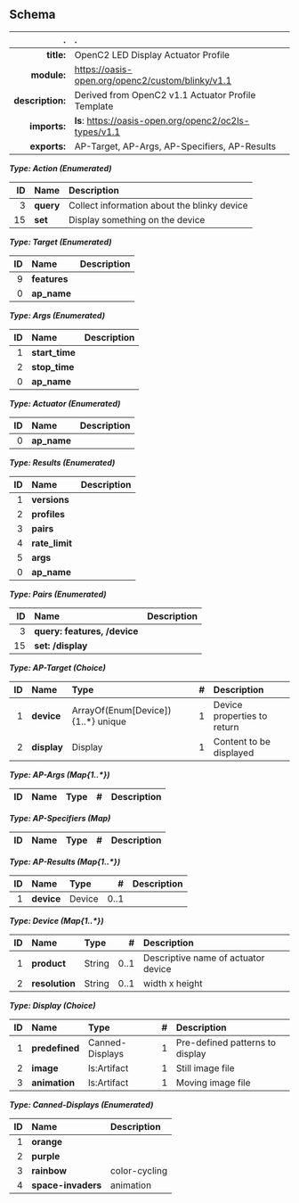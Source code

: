 ## Schema
| . | . |
| ---: | :--- |
| **title:** | OpenC2 LED Display Actuator Profile |
| **module:** | https://oasis-open.org/openc2/custom/blinky/v1.1 |
| **description:** | Derived from OpenC2 v1.1 Actuator Profile Template |
| **imports:** | **ls**:&nbsp;https://oasis-open.org/openc2/oc2ls-types/v1.1 |
| **exports:** | AP-Target, AP-Args, AP-Specifiers, AP-Results |

**_Type: Action (Enumerated)_**

| ID | Name | Description |
| ---: | :--- | :--- |
| 3 | **query** | Collect information about the blinky device |
| 15 | **set** | Display something on the device |

**_Type: Target (Enumerated)_**

| ID | Name | Description |
| ---: | :--- | :--- |
| 9 | **features** |  |
| 0 | **ap_name** |  |

**_Type: Args (Enumerated)_**

| ID | Name | Description |
| ---: | :--- | :--- |
| 1 | **start_time** |  |
| 2 | **stop_time** |  |
| 0 | **ap_name** |  |

**_Type: Actuator (Enumerated)_**

| ID | Name | Description |
| ---: | :--- | :--- |
| 0 | **ap_name** |  |

**_Type: Results (Enumerated)_**

| ID | Name | Description |
| ---: | :--- | :--- |
| 1 | **versions** |  |
| 2 | **profiles** |  |
| 3 | **pairs** |  |
| 4 | **rate_limit** |  |
| 5 | **args** |  |
| 0 | **ap_name** |  |

**_Type: Pairs (Enumerated)_**

| ID | Name | Description |
| ---: | :--- | :--- |
| 3 | **query: features, /device** |  |
| 15 | **set: /display** |  |

**_Type: AP-Target (Choice)_**

| ID | Name | Type | # | Description |
| ---: | :--- | :--- | ---: | :--- |
| 1 | **device** | ArrayOf(Enum[Device]){1..*} unique | 1 | Device properties to return |
| 2 | **display** | Display | 1 | Content to be displayed |

**_Type: AP-Args (Map{1..*})_**

| ID | Name | Type | # | Description |
| ---: | :--- | :--- | ---: | :--- |

**_Type: AP-Specifiers (Map)_**

| ID | Name | Type | # | Description |
| ---: | :--- | :--- | ---: | :--- |

**_Type: AP-Results (Map{1..*})_**

| ID | Name | Type | # | Description |
| ---: | :--- | :--- | ---: | :--- |
| 1 | **device** | Device | 0..1 |  |

**_Type: Device (Map{1..*})_**

| ID | Name | Type | # | Description |
| ---: | :--- | :--- | ---: | :--- |
| 1 | **product** | String | 0..1 | Descriptive name of actuator device |
| 2 | **resolution** | String | 0..1 | width x height |

**_Type: Display (Choice)_**

| ID | Name | Type | # | Description |
| ---: | :--- | :--- | ---: | :--- |
| 1 | **predefined** | Canned-Displays | 1 | Pre-defined patterns to display |
| 2 | **image** | ls:Artifact | 1 | Still image file |
| 3 | **animation** | ls:Artifact | 1 | Moving image file |

**_Type: Canned-Displays (Enumerated)_**

| ID | Name | Description |
| ---: | :--- | :--- |
| 1 | **orange** |  |
| 2 | **purple** |  |
| 3 | **rainbow** | color-cycling |
| 4 | **space-invaders** | animation |
